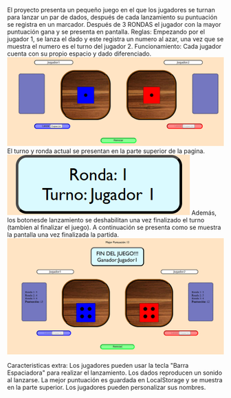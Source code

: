 El proyecto presenta un pequeño juego en el que los jugadores se turnan para lanzar un par de dados,
después de cada lanzamiento su puntuación se registra en un marcador. Después de 3 RONDAS el jugador
con la mayor puntuación gana y se presenta en pantalla.
Reglas:
Empezando por el jugador 1, se lanza el dado y este registra un numero al azar, una vez que se muestra el numero
es el turno del jugador 2.
Funcionamiento: 
Cada jugador cuenta con su propio espacio y dado diferenciado. 
![](Recursos/Imagenes%20README/PanelDados.png)
El turno y ronda actual se presentan en la parte superior de la pagina.
![](Recursos/Imagenes%20README/TR.png)
Además, los botonesde lanzamiento se deshabilitan una vez finalizado el turno (tambien al finalizar el juego).
A continuación se presenta como se muestra la pantalla una vez finalizada la partida.
![](Recursos/Imagenes%20README/Final.png)

Caracteristicas extra:
Los jugadores pueden usar la tecla "Barra Espaciadora" para realizar el lanzamiento.
Los dados reproducen un sonido al lanzarse.
La mejor puntuación es guardada en LocalStorage y se muestra en la parte superior.
Los jugadores pueden personalizar sus nombres.